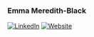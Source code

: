 ### Emma Meredith-Black

[![LinkedIn](https://img.shields.io/badge/LinkedIn-Emma%20Meredith%20Black-blue?style=for-the-badge&logo=linkedin&colorA=363a4f&colorB=b4befe&logoColor=cad3f5)](https://www.linkedin.com/in/emma-meredith-black/)
[![Website](https://img.shields.io/badge/Website-emmamb.com-blue?style=for-the-badge&colorA=363a4f&colorB=cba6f7&logoColor=cad3f5)](https://emmamb.com)
